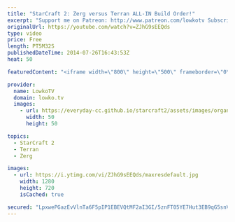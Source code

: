 ```yaml
---
title: "StarCraft 2: Zerg versus Terran ALL-IN Build Order!"
excerpt: "Support me on Patreon: http://www.patreon.com/lowkotv Subscribe for more videos: http://lowko.tv/youtube  StarCraft 2: Heart of the Swarm Zerg versus Terran Build Order.  This is an extremely effective build order in StarCraft 2 for the Zerg versus Terran match-up. Keep in mind that this is an all in,"
originalUrl: https://youtube.com/watch?v=ZJhG9sEEQds
type: video
price: Free
length: PT5M32S
publishedDateTime: 2014-07-26T16:43:53Z
heat: 50

featuredContent: "<iframe width=\"800\" height=\"500\" frameborder=\"0\" src=\"https://www.youtube.com/embed/ZJhG9sEEQds\" allow=\"accelerometer; autoplay; encrypted-media; gyroscope; picture-in-picture\" allowfullscreen></iframe>"

provider:
  name: LowkoTV
  domain: lowko.tv
  images:
    - url: https://everyday-cc.github.io/starcraft2/assets/images/organizations/lowko.tv-50x50.jpg
      width: 50
      height: 50

topics:
  - StarCraft 2
  - Terran
  - Zerg

images:
  - url: https://i.ytimg.com/vi/ZJhG9sEEQds/maxresdefault.jpg
    width: 1280
    height: 720
    isCached: true

secured: "LpxwePGazEvVlnTa6F5pIP1EBEVQtMF2aI3GI/5znFT05YE7Hut3EB9qG5snVje+Jrg14/VhZ4Zqty4IdJb0Ne4FS/9GuhF4+6VEQscaQKi1bVm4tqIioKbkWYQYBdnRWKSDLYJ674HQOIRySKWmqUd06LFLMhRIrdsIfQsSH0IBUZRvduLVuk14RuqwfdhHnJoUv/v/ZxXSs1JKfvVGtifarwMGE6mEskFLWEXHwBV5gEzj1AeDxsR4Zk49Si9MU0nw527ELCm+cztrwI/YyEuwr5EHgHXmr4OHyCBTpaI1QBCulMwRi7/te8WtVXeOAa8Rd7WNvJpH4AZy2HNQCfwyeu1KqAdbX65NBztM/uS0VObj6PaMQlTOz57AjR0OjAg7zVOPU9ze90F6yv4NrdZ9zRDbvF0Sxpe0RnL9e2w=;AG1oa8ayIpPyCZ3wSaNhsA=="
---
```


